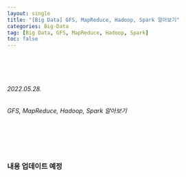 ```yaml
---
layout: single
title: "[Big Data] GFS, MapReduce, Hadoop, Spark 알아보기"
categories: Big-Data
tag: [Big Data, GFS, MapReduce, Hadoop, Spark]
toc: false
---
```


<br>
<br>
<br>

###### 2022.05.28.
###### GFS, MapReduce, Hadoop, Spark 알아보기

<br>
<br>
<br>

### 내용 업데이트 예정

<br>
